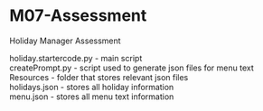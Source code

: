 # M07-Assessment
Holiday Manager Assessment

holiday.startercode.py - main script\
createPrompt.py - script used to generate json files for menu text\
Resources - folder that stores relevant json files\
  holidays.json - stores all holiday information\
  menu.json - stores all menu text information

